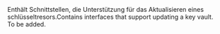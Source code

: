 <Namespace Name="Microsoft.Azure.Management.KeyVault.Fluent.Vault.Update">
  <Docs>
    <summary><span data-ttu-id="204e5-101">Enthält Schnittstellen, die Unterstützung für das Aktualisieren eines schlüsseltresors.</span><span class="sxs-lookup"><span data-stu-id="204e5-101">Contains interfaces that support updating a key vault.</span></span></summary> 
    <remarks>To be added.</remarks>
  </Docs>
</Namespace>

